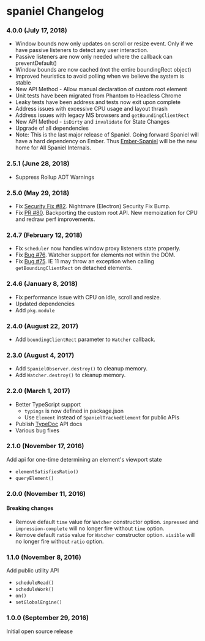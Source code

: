 # spaniel Changelog
### 4.0.0 (July 17, 2018)
  - Window bounds now only updates on scroll or resize event. Only if we have passive listeners to detect any user interaction.
  - Passive listeners are now only needed where the callback can preventDefault()
  - Window bounds are now cached (not the entire boundingRect object)
  - Improved heuristics to avoid polling when we believe the system is stable
  - New API Method - Allow manual declaration of custom root element
  - Unit tests have been migrated from Phantom to Headless Chrome
  - Leaky tests have been address and tests now exit upon complete
  - Address issues with excessive CPU usage and layout thrash
  - Address issues with legacy MS browsers and `getBoundingClientRect`
  - New API Method - `isDirty` and `invalidate` for State Changes 
  - Upgrade of all dependencies
  - Note: This is the last major release of Spaniel. Going forward Spaniel will have a hard dependency on Ember. Thus [Ember-Spaniel](https://github.com/asakusuma/ember-spaniel) will be the new home for All Spaniel Internals.
  
### 2.5.1 (June 28, 2018)

* Suppress Rollup AOT Warnings

### 2.5.0 (May 29, 2018)

* Fix [Security Fix #82](https://github.com/linkedin/spaniel/pull/82). Nightmare (Electron) Security Fix Bump.
* Fix [PR #80](https://github.com/linkedin/spaniel/pull/80). Backporting the custom root API. New memoization for CPU and redraw perf improvements.

### 2.4.7 (February 12, 2018)

* Fix `scheduler` now handles window proxy listeners state properly.
* Fix [Bug #76](https://github.com/linkedin/spaniel/issues/76). Watcher support for elements not within the DOM.
* Fix [Bug #75](https://github.com/linkedin/spaniel/issues/75). IE 11 may throw an exception when calling `getBoundingClientRect` on detached elements.

### 2.4.6 (January 8, 2018)

* Fix performance issue with CPU on idle, scroll and resize.
* Updated dependencies
* Add `pkg.module`

### 2.4.0 (August 22, 2017)

* Add `boundingClientRect` parameter to `Watcher` callback.

### 2.3.0 (August 4, 2017)

* Add `SpanielObserver.destroy()` to cleanup memory.
* Add `Watcher.destroy()` to cleanup memory.

### 2.2.0 (March 1, 2017)

* Better TypeScript support
  * `typings` is now defined in package.json
  * Use `Element` instead of `SpanielTrackedElement` for public APIs
* Publish [TypeDoc](http://typedoc.org/) API docs
* Various bug fixes

### 2.1.0 (November 17, 2016)

Add api for one-time determining an element's viewport state

* `elementSatisfiesRatio()`
* `queryElement()`

### 2.0.0 (November 11, 2016)

#### Breaking changes

* Remove default `time` value for `Watcher` constructor option. `impressed` and `impression-complete` will no longer fire without `time` option.
* Remove default `ratio` value for `Watcher` constructor option. `visible` will no longer fire without `ratio` option.

### 1.1.0 (November 8, 2016)

Add public utility API

* `scheduleRead()`
* `scheduleWork()`
* `on()`
* `setGlobalEngine()`

### 1.0.0 (September 29, 2016)

Initial open source release
